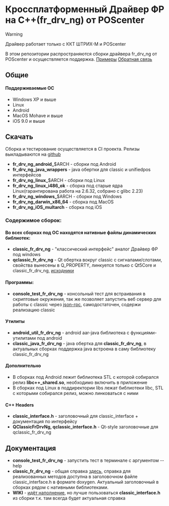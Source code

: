 # Кроссплатформенный Драйвер ФР на C++(fr_drv_ng) от POScenter

> [!WARNING]
> Драйвер работает только с ККТ ШТРИХ-М и POScenter

В этом репозитории распространяются сборки драйвера fr_drv_ng от POScenter и осуществляется поддержка.
  [Примеры](https://github.com/shtrih-m/fr_drv_ng_examples)
  [Обратная связь](https://github.com/shtrih-m/fr_drv_ng/issues)

  ## Общие
  #### Поддерживаемые ОС
  * Windows XP и выше
  * Linux
  * Android
  * MacOS Mohave и выше
  * iOS 9.0 и выше

  ## Скачать
  Cборка и тестирование осуществляется в CI проекта. Релизы выкладываются на [github](https://github.com/shtrih-m/fr_drv_ng/releases)
  * **fr_drv_ng_android_**$ARCH - сборки под Android
  * **fr_drv_ng_java_wrappers** - java обертки для classic и unifiedpos интерфейсов
  * **fr_drv_ng_linux_**$ARCH - сборки под Linux
  * **fr_drv_ng_linux_i486_ok** - сборка под старые ядра Linux(гарантирована работа на 2.6.32, собрано с glibc 2.23)
  * **fr_drv_ng_windows_**$ARCH - сборки под Windows
  * **fr_drv_ng_darwin_x86_64** - сборка под MacOS
  * **fr_drv_ng_iOS_multarch** - сборка под iOS

  ### Содержимое сборок:
  #### Во всех сборках под ОС находятся нативные файлы динамических библиотек:
  * **classic_fr_drv_ng** - "классический интерфейс" аналог Драйвер ФР под windows
  * **qclassic_fr_drv_ng** - Qt обертка вокруг classic с сигналами/слотами, свойства вынесены в Q_PROPERTY, линкуется только с Qt5Core и classic_fr_drv_ng, [исходники](https://github.com/shtrih-m/qclassic_fr_drv_ng) 
  #### Программы:
  * **console_test_fr_drv_ng** - консольный тест для встраивания в скриптовые окружения, так же позволяет запустить веб сервер для работы с classic через [json-rpc](https://github.com/shtrih-m/fr_drv_ng_examples/tree/master/classic_jsonrpc), самодостаточен, содержи реализацию classic
  #### Утилиты
  * **android_util_fr_drv_ng** - android aar-java библиотека с функциями-утилитами под android
  * **classic_java_fr_drv_ng** - java обертка для **classic_fr_drv_ng**, в актуальных сборках поддержка java встроена в саму библиотеку classic_fr_drv_ng
  #### Дополнительно
  * В сборках под Android лежит библиотека STL с которой собирался релиз **libc++_shared.so**, необходимо включить в приложение
  * В сборках под Linux в поддиректории libs лежат библиотеки libc, STL с которыми собирался релиз, можно линковаться с ними
  #### С++ Headers
  * **classic_interface.h** - заголовочный для classic_interface + документация по интерфейсу
  * **QClassicFrDrvNg, qclassic_interface.h** - Qt-style заголовочные для qclassic_fr_drv_ng

  ## Документация
  * **console_test_fr_drv_ng** - запустить тест в терминале с аргументом --help
  * **classic_fr_drv_ng** - общая справка [здесь](https://disk.yandex.ru/d/YkNiR-o2Xi57Ig/04.%D0%9A%D0%9A%D0%A2/%D0%94%D0%BE%D0%BA%D1%83%D0%BC%D0%B5%D0%BD%D1%82%D0%B0%D1%86%D0%B8%D1%8F_%D0%9A%D0%9A%D0%A2/06.%D0%A0%D0%B0%D0%B7%D1%80%D0%B0%D0%B1%D0%BE%D1%82%D1%87%D0%B8%D0%BA%D0%B0%D0%BC), справка для реализованных методов доступна в заголовочном файле classic_interface.h в формате doxygen. Актуальный заголовочный в сборках рядом с нативными библиотеками.
  * **WIKI** - [идёт наполнение](https://github.com/shtrih-m/fr_drv_ng/wiki), но лучше пользоваться **classic_interface.h** из сборки т.к. там всегда будет актуальная справка

